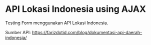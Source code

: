 # API Lokasi Indonesia using AJAX

Testing Form menggunakan API Lokasi Indonesia.
 
Sumber API: https://farizdotid.com/blog/dokumentasi-api-daerah-indonesia/